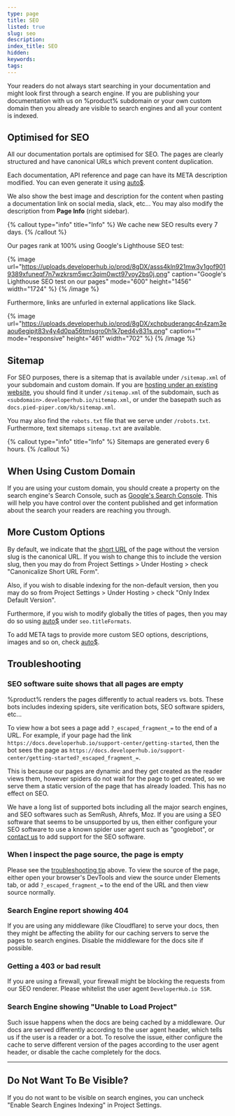 ```yaml
---
type: page
title: SEO
listed: true
slug: seo
description: 
index_title: SEO
hidden: 
keywords: 
tags: 
---
```



Your readers do not always start searching in your documentation and might look first through a search engine. If you are publishing your documentation with us on %product% subdomain or your own custom domain then you already are visible to search engines and all your content is indexed.

## Optimised for SEO

All our documentation portals are optimised for SEO. The pages are clearly structured and have canonical URLs which prevent content duplication.

Each documentation, API reference and page can have its META description modified. You can even generate it using [auto$](/support-center/ai-summarisation).

We also show the best image and description for the content when pasting a documentation link on social media, slack, etc... You may also modify the description from **Page Info** (right sidebar).


{% callout type="info" title="Info" %}
We cache new SEO results every 7 days.
{% /callout %}


Our pages rank at 100% using Google's Lighthouse SEO test:


{% image url="https://uploads.developerhub.io/prod/8gDX/asss4kln921mw3y1gof9019389xfuneqf7n7wzkrsm5wcr3qim0wct97voy2bs0j.png" caption="Google's Lighthouse SEO test on our pages" mode="600" height="1456" width="1724" %}
{% /image %}


Furthermore, links are unfurled in external applications like Slack.


{% image url="https://uploads.developerhub.io/prod/8gDX/xchpbuderangc4n4zam3eaou6egipjt83v4y4d0pa56tmlsgro0h1k7ped4v831s.png" caption="" mode="responsive" height="461" width="702" %}
{% /image %}


## Sitemap

For SEO purposes, there is a sitemap that is available under `/sitemap.xml` of your subdomain and custom domain. If you are [hosting under an existing website](/support-center/hosting#hosting-under-an-existing-website), you should find it under `/sitemap.xml` of the subdomain, such as `<subdomain>.developerhub.io/sitemap.xml`, or under the basepath such as `docs.pied-piper.com/kb/sitemap.xml`.

You may also find the `robots.txt` file that we serve under `/robots.txt`. Furthermore, text sitemaps `sitemap.txt` are available.


{% callout type="info" title="Info" %}
Sitemaps are generated every 6 hours.
{% /callout %}


## When Using Custom Domain

If you are using your custom domain, you should create a property on the search engine's Search Console, such as [Google's Search Console](https://www.google.com/webmasters/tools/home). This will help you have control over the content published and get information about the search your readers are reaching you through.

## More Custom Options

By default, we indicate that the [short URL](/support-center/previewing-documentation#url-strategy) of the page without the version slug is the canonical URL. If you wish to change this to include the version slug, then you may do from Project Settings &gt; Under Hosting &gt; check "Canonicalize Short URL Form".

Also, if you wish to disable indexing for the non-default version, then you may do so from Project Settings &gt; Under Hosting &gt; check "Only Index Default Version".

Furthermore, if you wish to modify globally the titles of pages, then you may do so using [auto$](/support-center/advanced-settings) under `seo.titleFormats`.

To add META tags to provide more custom SEO options, descriptions, images and so on, check [auto$](/support-center/custom-javascript).

## Troubleshooting

### SEO software suite shows that all pages are empty

%product% renders the pages differently to actual readers vs. bots. These bots includes indexing spiders, site verification bots, SEO software spiders, etc...

To view how a bot sees a page add `?_escaped_fragment_=` to the end of a URL. For example, if your page had the link `https://docs.developerhub.io/support-center/getting-started`, then the bot sees the page as `https://docs.developerhub.io/support-center/getting-started?_escaped_fragment_=`.

This is because our pages are dynamic and they get created as the reader views them, however spiders do not wait for the page to get created, so we serve them a static version of the page that has already loaded. This has no effect on SEO.

We have a long list of supported bots including all the major search engines, and SEO softwares such as SemRush, Ahrefs, Moz. If you are using a SEO software that seems to be unsupported by us, then either configure your SEO software to use a known spider user agent such as "googlebot", or [contact us](/support-center/contact-us) to add support for the SEO software.

### When I inspect the page source, the page is empty

Please see the [troubleshooting tip](/support-center/seo#seo-software-suite-shows-that-all-pages-are-empty) above. To view the source of the page, either open your browser's DevTools and view the source under Elements tab, or add `?_escaped_fragment_=` to the end of the URL and then view source normally.

### Search Engine report showing 404

If you are using any middleware (like Cloudflare) to serve your docs, then they might be affecting the ability for our caching servers to serve the pages to search engines. Disable the middleware for the docs site if possible.

### Getting a 403 or bad result

If you are using a firewall, your firewall might be blocking the requests from our SEO renderer. Please whitelist the user agent `DeveloperHub.io SSR`.

### Search Engine showing "Unable to Load Project"

Such issue happens when the docs are being cached by a middleware. Our docs are served differently according to the user agent header, which tells us if the user is a reader or a bot. To resolve the issue, either configure the cache to serve different version of the pages according to the user agent header, or disable the cache completely for the docs.

---

## Do Not Want To Be Visible?

If you do not want to be visible on search engines, you can uncheck "Enable Search Engines Indexing" in Project Settings.

